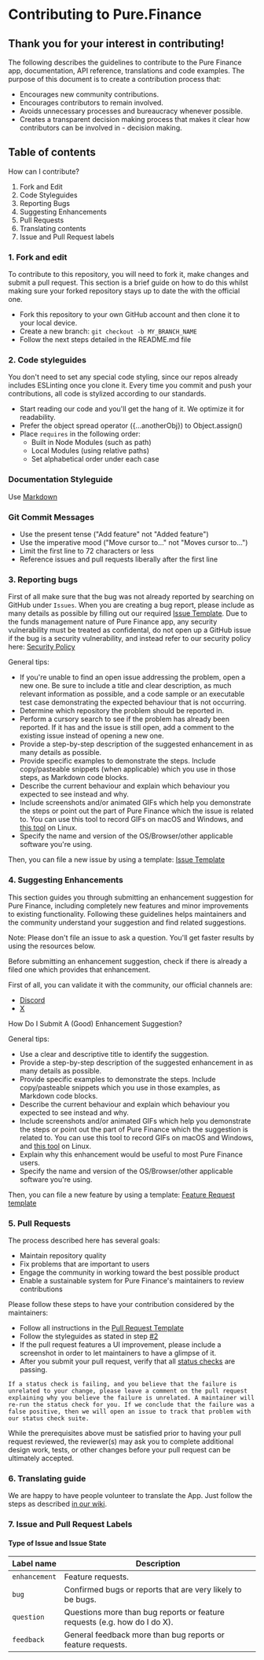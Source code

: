 # Contributing to Pure.Finance

## Thank you for your interest in contributing!

The following describes the guidelines to contribute to the Pure Finance app, documentation, API reference, translations and code examples.
The purpose of this document is to create a contribution process that:

- Encourages new community contributions.
- Encourages contributors to remain involved.
- Avoids unnecessary processes and bureaucracy whenever possible.
- Creates a transparent decision making process that makes it clear how contributors can be involved in - decision making.

## Table of contents

How can I contribute?

1. Fork and Edit
2. Code Styleguides
3. Reporting Bugs
4. Suggesting Enhancements
5. Pull Requests
6. Translating contents
7. Issue and Pull Request labels

### 1. Fork and edit

To contribute to this repository, you will need to fork it, make changes and submit a pull request. This section is a brief guide on how to do this whilst making sure your forked repository stays up to date the with the official one.

- Fork this repository to your own GitHub account and then clone it to your local device.
- Create a new branch: `git checkout -b MY_BRANCH_NAME`
- Follow the next steps detailed in the README.md file

### 2. Code styleguides

You don't need to set any special code styling, since our repos already includes ESLinting once you clone it. Every time you commit and push your contributions, all code is stylized according to our standards.

- Start reading our code and you'll get the hang of it. We optimize it for readability.
- Prefer the object spread operator ({...anotherObj}) to Object.assign()
- Place `requires` in the following order:
  - Built in Node Modules (such as path)
  - Local Modules (using relative paths)
  - Set alphabetical order under each case

### Documentation Styleguide

Use [Markdown](https://daringfireball.net/projects/markdown)

### Git Commit Messages

- Use the present tense ("Add feature" not "Added feature")
- Use the imperative mood ("Move cursor to..." not "Moves cursor to...")
- Limit the first line to 72 characters or less
- Reference issues and pull requests liberally after the first line

### 3. Reporting bugs

First of all make sure that the bug was not already reported by searching on GitHub under `Issues`.
When you are creating a bug report, please include as many details as possible by filling out our required [Issue Template](https://github.com/hemilabs/pure.finance/blob/master/.github/ISSUE_TEMPLATE/issue_report.md).
Due to the funds management nature of Pure Finance app, any security vulnerability must be treated as confidental, do not open up a GitHub issue if the bug is a security vulnerability, and instead refer to our security policy here:
[Security Policy](https://github.com/hemilabs/pure.finance/blob/master/SECURITY.md)

General tips:

- If you're unable to find an open issue addressing the problem, open a new one. Be sure to include a title and clear description, as much relevant information as possible, and a code sample or an executable test case demonstrating the expected behaviour that is not occurring.
- Determine which repository the problem should be reported in.
- Perform a cursory search to see if the problem has already been reported. If it has and the issue is still open, add a comment to the existing issue instead of opening a new one.
- Provide a step-by-step description of the suggested enhancement in as many details as possible.
- Provide specific examples to demonstrate the steps. Include copy/pasteable snippets (when applicable) which you use in those steps, as Markdown code blocks.
- Describe the current behaviour and explain which behaviour you expected to see instead and why.
- Include screenshots and/or animated GIFs which help you demonstrate the steps or point out the part of Pure Finance which the issue is related to. You can use this tool to record GIFs on macOS and Windows, and [this tool](https://github.com/raiseerco/peek) on Linux.
- Specify the name and version of the OS/Browser/other applicable software you're using.

Then, you can file a new issue by using a template:
[Issue Template](https://github.com/hemilabs/pure.finance/blob/master/.github/ISSUE_TEMPLATE/issue_report.md)

### 4. Suggesting Enhancements

This section guides you through submitting an enhancement suggestion for Pure Finance, including completely new features and minor improvements to existing functionality. Following these guidelines helps maintainers and the community understand your suggestion and find related suggestions.

Note: Please don't file an issue to ask a question. You'll get faster results by using the resources below.

Before submitting an enhancement suggestion, check if there is already a filed one which provides that enhancement.

First of all, you can validate it with the community, our official channels are:

- [Discord](https://discord.gg/hemixyz)
- [X](https://x.com/hemi_xyz)

How Do I Submit A (Good) Enhancement Suggestion?

General tips:

- Use a clear and descriptive title to identify the suggestion.
- Provide a step-by-step description of the suggested enhancement in as many details as possible.
- Provide specific examples to demonstrate the steps. Include copy/pasteable snippets which you use in those examples, as Markdown code blocks.
- Describe the current behaviour and explain which behaviour you expected to see instead and why.
- Include screenshots and/or animated GIFs which help you demonstrate the steps or point out the part of Pure Finance which the suggestion is related to. You can use this tool to record GIFs on macOS and Windows, and [this tool](https://github.com/raiseerco/peek) on Linux.
- Explain why this enhancement would be useful to most Pure Finance users.
- Specify the name and version of the OS/Browser/other applicable software you're using.

Then, you can file a new feature by using a template:
[Feature Request template](https://github.com/hemilabs/pure.finance/blob/master/.github/ISSUE_TEMPLATE/feature_request.md)

### 5. Pull Requests

The process described here has several goals:

- Maintain repository quality
- Fix problems that are important to users
- Engage the community in working toward the best possible product
- Enable a sustainable system for Pure Finance's maintainers to review contributions

Please follow these steps to have your contribution considered by the maintainers:

- Follow all instructions in the [Pull Request Template](https://github.com/hemilabs/pure.finance/blob/master/.github/PULL_REQUEST_TEMPLATE.md)
- Follow the styleguides as stated in step [#2](#2-code-styleguides)
- If the pull request features a UI improvement, please include a screenshot in order to let maintainers to have a glimpse of it.
- After you submit your pull request, verify that all [status checks](https://help.github.com/articles/about-status-checks/) are passing.

`If a status check is failing, and you believe that the failure is unrelated to your change, please leave a comment on the pull request explaining why you believe the failure is unrelated. A maintainer will re-run the status check for you. If we conclude that the failure was a false positive, then we will open an issue to track that problem with our status check suite.`

While the prerequisites above must be satisfied prior to having your pull request reviewed, the reviewer(s) may ask you to complete additional design work, tests, or other changes before your pull request can be ultimately accepted.

### 6. Translating guide

We are happy to have people volunteer to translate the App. Just follow the steps as described [in our wiki](https://github.com/purefinance/pure.finance/wiki).

### 7. Issue and Pull Request Labels

#### Type of Issue and Issue State

| Label name    | Description                                                               |
| ------------- | ------------------------------------------------------------------------- |
| `enhancement` | Feature requests.                                                         |
| `bug`         | Confirmed bugs or reports that are very likely to be bugs.                |
| `question`    | Questions more than bug reports or feature requests (e.g. how do I do X). |
| `feedback`    | General feedback more than bug reports or feature requests.               |
